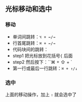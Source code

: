 ## 光标移动和选中

### 移动

- 单词间跳转：`⌥ + ←/→`
- 行首尾跳转：`⌘ + ←/→`
- 代码块间的跳转：
- step1 把光标放到花括号`{` 后面
- step2 然后按下：``⌘ + ⇧ + \`
- 第一行或最后一行跳转：`⌘ + ↑/↓`

### 选中

上面的移动操作，加上 `⇧` 就会选中了
